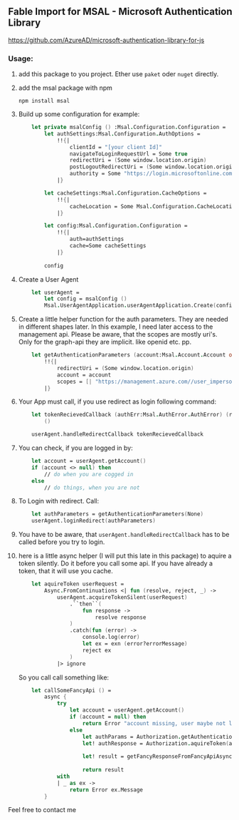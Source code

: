 ## Fable Import for MSAL - Microsoft Authentication Library

https://github.com/AzureAD/microsoft-authentication-library-for-js

### Usage:

1. add this package to you project. Ether use `paket` oder `nuget` directly.

2. add the msal package with npm

   ```
   npm install msal 
   ```

3. Build up some configuration for example:

    ```fsharp
        let private msalConfig () :Msal.Configuration.Configuration =
            let authSettings:Msal.Configuration.AuthOptions =
                !!{|
                    clientId = "[your client Id]"
                    navigateToLoginRequestUrl = Some true
                    redirectUri = (Some window.location.origin)
                    postLogoutRedirectUri = (Some window.location.origin)
                    authority = Some "https://login.microsoftonline.com/[your tanentid]"
                |}
    
            let cacheSettings:Msal.Configuration.CacheOptions =
                !!{|
                    cacheLocation = Some Msal.Configuration.CacheLocation.LocalStorage
                |}
    
            let config:Msal.Configuration.Configuration =
                !!{| 
                    auth=authSettings
                    cache=Some cacheSettings
                |}
            
            config
    ```

4. Create a User Agent

    ```fsharp
        let userAgent =
            let config = msalConfig ()
            Msal.UserAgentApplication.userAgentApplication.Create(config)
    ```

5. Create a little helper function for the auth parameters. They are needed in different shapes later. In this example, I need later access to the management api. Please be aware, that the scopes are mostly uri's. Only for the graph-api they are implicit. like openid etc. pp.

    ```fsharp
        let getAuthenticationParameters (account:Msal.Account.Account option) : Msal.AuthenticationParameters.AuthenticationParameters =
            !!{|
                redirectUri = (Some window.location.origin)
                account = account
                scopes = [| "https://management.azure.com//user_impersonation"|]
            |}
    ```

6. Your App must call, if you use redirect as login following command:

    ```fsharp
        let tokenRecievedCallback (authErr:Msal.AuthError.AuthError) (response:Msal.AuthResponse.AuthResponse) =
            ()

        userAgent.handleRedirectCallback tokenRecievedCallback
    ```

7. You can check, if you are logged in by:

    ```fsharp
        let account = userAgent.getAccount()
        if (account <> null) then
            // do when you are cogged in
        else
            // do things, when you are not
    ```



8. To Login with redirect. Call:


    ```fsharp
        let authParameters = getAuthenticationParameters(None)
        userAgent.loginRedirect(authParameters)
    ```

9. You have to be aware, that `userAgent.handleRedirectCallback` has to be called before you try to login.

10. here is a little async helper (I will put this late in this package) to aquire a token silently. Do it before you call some api. If you have already a token, that it will use you cache.

    ```fsharp
        let aquireToken userRequest =
            Async.FromContinuations <| fun (resolve, reject, _) ->
                userAgent.acquireTokenSilent(userRequest)
                    .``then``(
                        fun response ->
                            resolve response
                    )
                    .catch(fun (error) ->
                        console.log(error)
                        let ex = exn (error?errorMessage)
                        reject ex
                    )
                |> ignore
    ```

    So you call call something like:
    ```fsharp
        let callSomeFancyApi () =
            async {
                try
                    let account = userAgent.getAccount()
                    if (account = null) then
                        return Error "account missing, user maybe not logged in."
                    else
                        let authParams = Authorization.getAuthenticationParameters(Some account)
                        let! authResponse = Authorization.aquireToken(authParams)
                        
                        let! result = getFancyResponseFromFancyApiAsync authResponse.accessToken
                        
                        return result
                with
                | _ as ex -> 
                    return Error ex.Message
            }
    ```


Feel free to contact me


